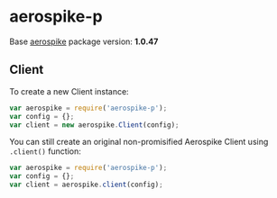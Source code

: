 # aerospike-p

Base [aerospike](https://github.com/aerospike/aerospike-client-nodejs) package version: **1.0.47**

## Client

To create a new Client instance:

```javascript
var aerospike = require('aerospike-p');
var config = {};
var client = new aerospike.Client(config);
```

You can still create an original non-promisified Aerospike Client using `.client()` function:

```javascript
var aerospike = require('aerospike-p');
var config = {};
var client = aerospike.client(config);
```
